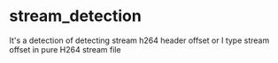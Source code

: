 # stream_detection
It's a detection of detecting stream h264 header offset or I type stream offset in pure H264 stream file 
